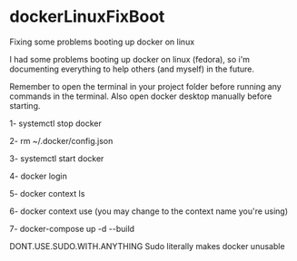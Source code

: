 # dockerLinuxFixBoot
Fixing some problems booting up docker on linux

I had some problems booting up docker on linux (fedora), so i'm documenting everything to help others (and myself) in the future.

Remember to open the terminal in your project folder before running any commands in the terminal.
Also open docker desktop manually before starting.

1- 
systemctl stop docker

2- 
rm ~/.docker/config.json

3- 
systemctl start docker

4- 
docker login
 
5- 
docker context ls

6- 
docker context use <desktop-linux> (you may change <desktop-linux> to the context name you're using)

7- 
docker-compose up -d --build


DONT.USE.SUDO.WITH.ANYTHING
Sudo literally makes docker unusable

